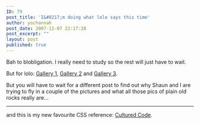 ```yaml
---
ID: 79
post_title: 'I&#8217;m doing what lolo says this time'
author: yochannah
post_date: 2007-11-07 22:17:28
post_excerpt: ""
layout: post
published: true
---
```

Bah to blobligation. I really need to study so the rest will just have to wait. 

But for lolo: <a href="http://www.catwithnoname.com/photos/scotland1/"> Gallery 1</a>,  <a href="http://www.catwithnoname.com/photos/scotland2/"> Gallery 2</a> and  <a href="http://www.catwithnoname.com/photos/scotland3/"> Gallery 3</a>. 

But you will have to wait for a different post to find out why Shaun and I are trying to fly in a couple of the pictures and what all those pics of plain old rocks really are...

----------------------------

and this is my new favourite CSS reference: <a href="http://www.culturedcode.com/css/reference.html">Cultured Code</a>.